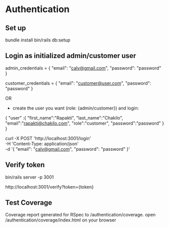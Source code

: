 # Authentication

## Set up
bundle install
bin/rails db:setup

## Login as initialized admin/customer user

admin_credentials = {
    "email": "calv@gmail.com",
    "password": "password"
}

customer_credentials = {
    "email": "customer@user.com",
    "password": "password"
}

OR

- create the user you want (role: {admin/customer}) and login:

{
	"user" :{
        "first_name":"Rapakti",
        "last_name":"Chakilo",
        "email":"rapakti@chakilo.com",
        "role":"customer",
        "password":"password"
	}
}


curl -X POST 'http://localhost:3001/login' \
   -H 'Content-Type: application/json' \
   -d '{ "email": "calv@gmail.com", "password": "password" }'


## Verify token

bin/rails server -p 3001

http://localhost:3001/verify?token={token}



## Test Coverage
Coverage report generated for RSpec to /authentication/coverage.
open /authentication/coverage/index.html on your browser





